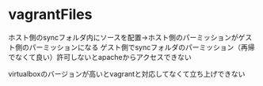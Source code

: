 # vagrantFiles

ホスト側のsyncフォルダ内にソースを配置→ホスト側のパーミッションがゲスト側のパーミッションになる
ゲスト側でsyncフォルダのパーミッション（再帰でなくて良い）許可しないとapacheからアクセスできない

virtualboxのバージョンが高いとvagrantと対応してなくて立ち上げできない
